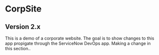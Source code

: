 # CorpSite

## Version 2.x

This is a demo of a corporate website.  The goal is to show changes to this app propigate through the ServiceNow DevOps app.
Making a change in this section..


